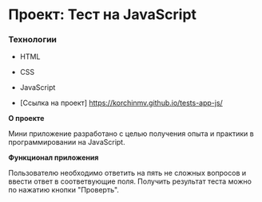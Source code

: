 # Проект: Тест на JavaScript

### Технологии

- HTML
- CSS
- JavaScript

- [Ссылка на проект] https://korchinmv.github.io/tests-app-js/

**О проекте**

Мини приложение разработано с целью получения опыта и практики в программировании на JavaScript.

**Функционал приложения**

Пользователю необходимо ответить на пять не сложных вопросов и ввести ответ в соответвующие поля. Получить результат теста можно по нажатию кнопки "Проверть".
